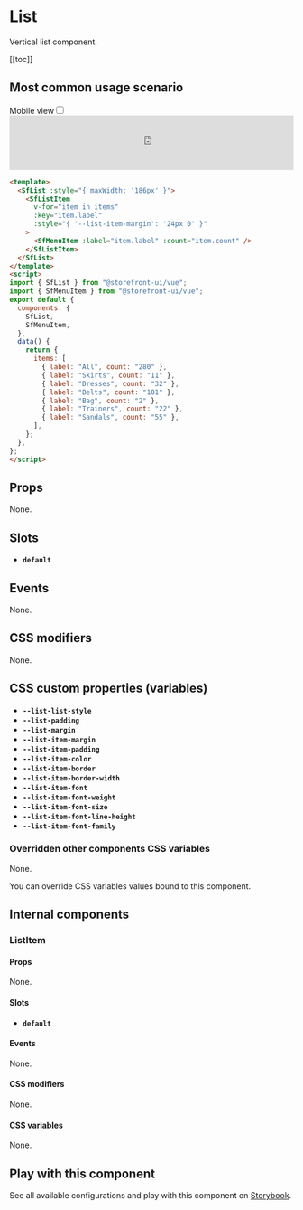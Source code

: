 # List

Vertical list component.

[[toc]]

## Most common usage scenario

<div class="vuepress-mobile">
    <label for="vuepress-mobile" class="vuepress-mobile-label">Mobile view</label><input id="vuepress-mobile" type="checkbox" class="vuepress-mobile-checkbox">
    <iframe class="storybook-iframe" src="https://storybook.storefrontui.io/iframe.html?id=organisms-list--common" style="width: 100%; border: 0; border-bottom: 1px solid #eee;height: 6rem"></iframe>
  </div>

```html
<template>
  <SfList :style="{ maxWidth: '186px' }">
    <SfListItem
      v-for="item in items"
      :key="item.label"
      :style="{ '--list-item-margin': '24px 0' }"
    >
      <SfMenuItem :label="item.label" :count="item.count" />
    </SfListItem>
  </SfList>
</template>
<script>
import { SfList } from "@storefront-ui/vue";
import { SfMenuItem } from "@storefront-ui/vue";
export default {
  components: {
    SfList,
    SfMenuItem,
  },
  data() {
    return {
      items: [
        { label: "All", count: "280" },
        { label: "Skirts", count: "11" },
        { label: "Dresses", count: "32" },
        { label: "Belts", count: "101" },
        { label: "Bag", count: "2" },
        { label: "Trainers", count: "22" },
        { label: "Sandals", count: "55" },
      ],
    };
  },
};
</script>
```

## Props

None.

## Slots

- **`default`**

## Events

None.

## CSS modifiers

None.

## CSS custom properties (variables)

- **`--list-list-style`**
- **`--list-padding`**
- **`--list-margin`**
- **`--list-item-margin`**
- **`--list-item-padding`**
- **`--list-item-color`**
- **`--list-item-border`**
- **`--list-item-border-width`**
- **`--list-item-font`**
- **`--list-item-font-weight`**
- **`--list-item-font-size`**
- **`--list-item-font-line-height`**
- **`--list-item-font-family`**
### Overridden other components CSS variables 
None. 


You can override CSS variables values bound to this component.

## Internal components

### ListItem
#### Props
None.

#### Slots
- **`default`**

#### Events
None.

#### CSS modifiers
None.

#### CSS variables
None.

## Play with this component

See all available configurations and play with this component on <a href="https://storybook.storefrontui.io/?path=/story/organisms-list--common">Storybook</a>.
